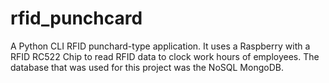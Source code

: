 # rfid_punchcard
A Python CLI RFID punchard-type application. It uses a Raspberry with a RFID RC522 Chip to read RFID data to clock work hours of employees.
The database that was used for this project was the NoSQL MongoDB.
